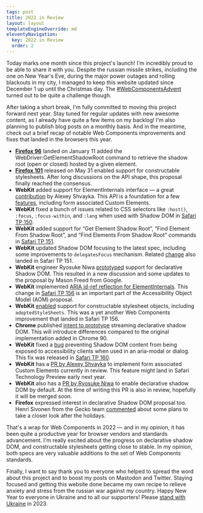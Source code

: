 ```yaml
---
tags: post
title: 2022 in Review
layout: layout
templateEngineOverride: md
eleventyNavigation:
  key: 2022 in Review
  order: 2
---
```


Today marks one month since this project's launch! I'm incredibly proud to be able to share it with
you. Despite the russian missile strikes, including the one on New Year's Eve, during the major power
outages and rolling blackouts in my city, I managed to keep this website updated since December 1 up
until the Christmas day. The [#WebComponentsAdvent](https://fosstodon.org/tags/WebComponentsAdvent)
turned out to be quite a challenge though.

After taking a short break, I'm fully committed to moving this project forward next year. Stay tuned
for regular updates with new awesome content, as I already have quite a few items on my backlog! I'm
also planning to publish blog posts on a monthly basis. And in the meantime, check out a brief recap
of notable Web Components improvements and fixes that landed in the browsers this year.

- [**Firefox 96**](https://developer.mozilla.org/docs/Mozilla/Firefox/Releases/96) landed on January 11
added the WebDriver:GetElementShadowRoot command to retrieve the shadow root (open or closed) hosted
by a given element.
- [**Firefox 101**](https://developer.mozilla.org/docs/Mozilla/Firefox/Releases/101) released on May 31
enabled support for constructable stylesheets. After long discussions on the API shape, this proposal
finally reached the consensus.
- **WebKit** added support for ElementInternals interface — a great [contribution](https://github.com/WebKit/WebKit/pull/2690)
by Alexey Shvayka. This API is a foundation for a few [features](/proposals-and-drafts/), including
form associated Custom Elements.
- **WebKit** fixed a bunch of issues related to CSS selectors like `:host()`, `:focus`, `:focus-within`,
and `:lang` when used with Shadow DOM in [Safari TP 150](https://webkit.org/blog/13066/release-notes-for-safari-technology-preview-150/).
- **WebKit** added support for “Get Element Shadow Root”, “Find Element From Shadow Root”, and “Find
Elements From Shadow Root” commands in [Safari TP 151](https://webkit.org/blog/13093/release-notes-for-safari-technology-preview-151/).
- **WebKit** updated Shadow DOM focusing to the latest spec, including some improvements to `delegatesFocus`
mechanism. Related [change](https://github.com/WebKit/WebKit/pull/2828) also landed in Safari TP 151.
- **WebKit** engineer Ryosuke Niwa [prototyped](https://github.com/WebKit/WebKit/pull/4693) support
for declarative Shadow DOM. This resulted in a new discussion and some updates to the proposal by
Mason Freed from Google.
- **WebKit** implemented [ARIA id-ref reflection for ElementInternals](https://github.com/WebKit/WebKit/pull/4452).
This change in [Safari TP 156](https://webkit.org/blog/13394/release-notes-for-safari-technology-preview-156/)
is an important part of the Accessibility Object Model (AOM) proposal.
- **WebKit** [enabled](https://github.com/WebKit/WebKit/pull/4903) support for constructable stylesheet
objects, including `adoptedStyleSheets`. This was a yet another Web Components improvement that landed
in Safari TP 156.
- **Chrome** published [intent to prototype](https://groups.google.com/a/chromium.org/g/blink-dev/c/Ovz-6Dte-qA/m/ABaUFnt3CQAJ)
streaming declarative shadow DOM. This will introduce differences compared to the original implementation
added in Chrome 90.
- **WebKit** fixed a [bug](https://bugs.webkit.org/show_bug.cgi?id=247134) preventing Shadow DOM content from being exposed to accessibility clients when used in an aria-modal or dialog. This fix was released in [Safari TP 160](https://webkit.org/blog/13639/release-notes-for-safari-technology-preview-160/).
- **WebKit** has a [PR by Alexey Shvayka](https://github.com/WebKit/WebKit/pull/4988) to implement
form associated Custom Elements currently in review. This feature might land in Safari Technology
Preview early next year.
- **WebKit** also has a [PR by Ryosuke Niwa](https://github.com/WebKit/WebKit/pull/7798) to enable
declarative shadow DOM by default. At the time of writing this PR is also in review, hopefully it
will be merged soon.
- **Firefox** expressed interest in declarative Shadow DOM proposal too. Henri Sivonen from the Gecko
team [commented](https://github.com/whatwg/html/pull/5465) about some plans to take a closer look
after the holidays.

That's a wrap for Web Components in 2022 — and in my opinion, it has been quite a productive year for
browser vendors and standards advancement. I'm really excited about the progress on declarative shadow
DOM, and constructable stylesheets getting close to stable. In my opinion, both specs are very valuable
additions to the set of Web Components standards.

Finally, I want to say thank you to everyone who helped to spread the word about this project and to
boost my posts on Mastodon and Twitter. Staying focused and getting this website done became my own
recipe to relieve anxiety and stress from the russian war against my country. Happy New Year to everyone
in Ukraine and to all our supporters! Please [stand with Ukraine](https://stand-with-ukraine.pp.ua) in 2023.

